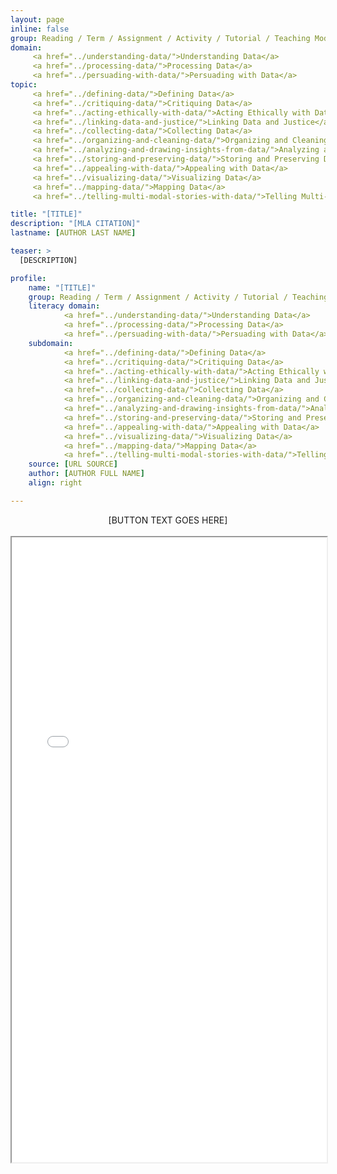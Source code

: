 ```yaml
---
layout: page
inline: false
group: Reading / Term / Assignment / Activity / Tutorial / Teaching Module / Dataset
domain: 
     <a href="../understanding-data/">Understanding Data</a>
     <a href="../processing-data/">Processing Data</a>
     <a href="../persuading-with-data/">Persuading with Data</a>
topic: 
     <a href="../defining-data/">Defining Data</a>
     <a href="../critiquing-data/">Critiquing Data</a>
     <a href="../acting-ethically-with-data/">Acting Ethically with Data</a>
     <a href="../linking-data-and-justice/">Linking Data and Justice</a>
     <a href="../collecting-data/">Collecting Data</a>
     <a href="../organizing-and-cleaning-data/">Organizing and Cleaning Data</a>
     <a href="../analyzing-and-drawing-insights-from-data/">Analyzing and Drawing Insights from Data</a>
     <a href="../storing-and-preserving-data/">Storing and Preserving Data</a>
     <a href="../appealing-with-data/">Appealing with Data</a>
     <a href="../visualizing-data/">Visualizing Data</a>
     <a href="../mapping-data/">Mapping Data</a>
     <a href="../telling-multi-modal-stories-with-data/">Telling Multi-Modal Stories with Data</a>

title: "[TITLE]"
description: "[MLA CITATION]"
lastname: [AUTHOR LAST NAME]

teaser: >
  [DESCRIPTION]

profile:
    name: "[TITLE]"
    group: Reading / Term / Assignment / Activity / Tutorial / Teaching Module / Dataset
    literacy domain: 
            <a href="../understanding-data/">Understanding Data</a>
            <a href="../processing-data/">Processing Data</a>
            <a href="../persuading-with-data/">Persuading with Data</a>
    subdomain: 
            <a href="../defining-data/">Defining Data</a>
            <a href="../critiquing-data/">Critiquing Data</a>
            <a href="../acting-ethically-with-data/">Acting Ethically with Data</a>
            <a href="../linking-data-and-justice/">Linking Data and Justice</a>
            <a href="../collecting-data/">Collecting Data</a>
            <a href="../organizing-and-cleaning-data/">Organizing and Cleaning Data</a>
            <a href="../analyzing-and-drawing-insights-from-data/">Analyzing and Drawing Insights from Data</a>
            <a href="../storing-and-preserving-data/">Storing and Preserving Data</a>
            <a href="../appealing-with-data/">Appealing with Data</a>
            <a href="../visualizing-data/">Visualizing Data</a>
            <a href="../mapping-data/">Mapping Data</a>
            <a href="../telling-multi-modal-stories-with-data/">Telling Multi-Modal Stories with Data</a>
    source: [URL SOURCE]
    author: [AUTHOR FULL NAME]
    align: right

---
```


<link rel="stylesheet" href="https://cdn.jsdelivr.net/npm/@shoelace-style/shoelace@2.5.2/cdn/themes/light.css" />
<script type="module" src="https://cdn.jsdelivr.net/npm/@shoelace-style/shoelace@2.5.2/cdn/shoelace.js" ></script>

<div>
  <center>
  <sl-button-group label="Alignment">
  <sl-button href="https://markcarrigan.net/2016/09/12/the-history-of-data-as-rhetoric/">[BUTTON TEXT GOES HERE]</sl-button>
  </sl-button-group>
</center>
</div>

<br>

<iframe width="100%" height="1000" src="[SOURCE LINK GOES HERE]" allowfullscreen>iFrame HERE</iframe>
